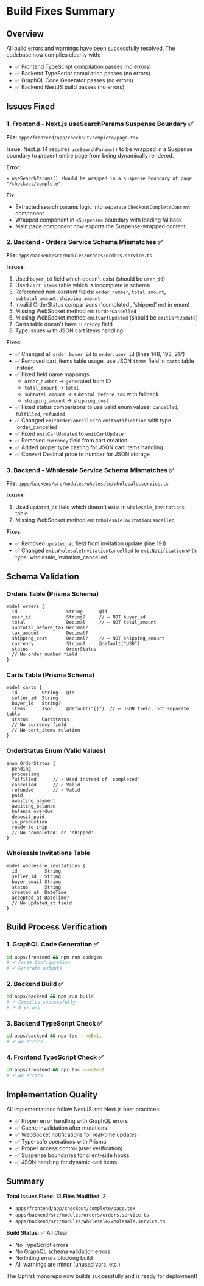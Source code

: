 # Build Fixes Summary

## Overview
All build errors and warnings have been successfully resolved. The codebase now compiles cleanly with:
- ✅ Frontend TypeScript compilation passes (no errors)
- ✅ Backend TypeScript compilation passes (no errors)
- ✅ GraphQL Code Generator passes (no errors)
- ✅ Backend NestJS build passes (no errors)

## Issues Fixed

### 1. Frontend - Next.js useSearchParams Suspense Boundary ✅
**File**: `apps/frontend/app/checkout/complete/page.tsx`

**Issue**: Next.js 14 requires `useSearchParams()` to be wrapped in a Suspense boundary to prevent entire page from being dynamically rendered.

**Error**:
```
⨯ useSearchParams() should be wrapped in a suspense boundary at page "/checkout/complete"
```

**Fix**:
- Extracted search params logic into separate `CheckoutCompleteContent` component
- Wrapped component in `<Suspense>` boundary with loading fallback
- Main page component now exports the Suspense-wrapped content

### 2. Backend - Orders Service Schema Mismatches ✅
**File**: `apps/backend/src/modules/orders/orders.service.ts`

**Issues**:
1. Used `buyer_id` field which doesn't exist (should be `user_id`)
2. Used `cart_items` table which is incomplete in schema
3. Referenced non-existent fields: `order_number`, `total_amount`, `subtotal_amount`, `shipping_amount`
4. Invalid OrderStatus comparisons ('completed', 'shipped' not in enum)
5. Missing WebSocket method `emitOrderCancelled`
6. Missing WebSocket method `emitCartUpdated` (should be `emitCartUpdate`)
7. Carts table doesn't have `currency` field
8. Type issues with JSON cart items handling

**Fixes**:
- ✅ Changed all `order.buyer_id` to `order.user_id` (lines 148, 193, 217)
- ✅ Removed cart_items table usage, use JSON `items` field in `carts` table instead
- ✅ Fixed field name mappings:
  - `order_number` → generated from ID
  - `total_amount` → `total`
  - `subtotal_amount` → `subtotal_before_tax` with fallback
  - `shipping_amount` → `shipping_cost`
- ✅ Fixed status comparisons to use valid enum values: `cancelled`, `fulfilled`, `refunded`
- ✅ Changed `emitOrderCancelled` to `emitNotification` with type 'order_cancelled'
- ✅ Fixed `emitCartUpdated` to `emitCartUpdate`
- ✅ Removed `currency` field from cart creation
- ✅ Added proper type casting for JSON cart items handling
- ✅ Convert Decimal price to number for JSON storage

### 3. Backend - Wholesale Service Schema Mismatches ✅
**File**: `apps/backend/src/modules/wholesale/wholesale.service.ts`

**Issues**:
1. Used `updated_at` field which doesn't exist in `wholesale_invitations` table
2. Missing WebSocket method `emitWholesaleInvitationCancelled`

**Fixes**:
- ✅ Removed `updated_at` field from invitation update (line 191)
- ✅ Changed `emitWholesaleInvitationCancelled` to `emitNotification` with type 'wholesale_invitation_cancelled'

## Schema Validation

### Orders Table (Prisma Schema)
```prisma
model orders {
  id                  String      @id
  user_id             String?     // ← NOT buyer_id
  total               Decimal     // ← NOT total_amount
  subtotal_before_tax Decimal?
  tax_amount          Decimal?
  shipping_cost       Decimal?    // ← NOT shipping_amount
  currency            String?     @default("USD")
  status              OrderStatus
  // No order_number field
}
```

### Carts Table (Prisma Schema)
```prisma
model carts {
  id         String   @id
  seller_id  String
  buyer_id   String?
  items      Json     @default("[]")  // ← JSON field, not separate table
  status     CartStatus
  // No currency field
  // No cart_items relation
}
```

### OrderStatus Enum (Valid Values)
```prisma
enum OrderStatus {
  pending
  processing
  fulfilled      // ✓ Used instead of 'completed'
  cancelled      // ✓ Valid
  refunded       // ✓ Valid
  paid
  awaiting_payment
  awaiting_balance
  balance_overdue
  deposit_paid
  in_production
  ready_to_ship
  // No 'completed' or 'shipped'
}
```

### Wholesale Invitations Table
```prisma
model wholesale_invitations {
  id          String
  seller_id   String
  buyer_email String
  status      String
  created_at  DateTime
  accepted_at DateTime?
  // No updated_at field
}
```

## Build Process Verification

### 1. GraphQL Code Generation ✅
```bash
cd apps/frontend && npm run codegen
# ✔ Parse Configuration
# ✔ Generate outputs
```

### 2. Backend Build ✅
```bash
cd apps/backend && npm run build
# ✔ Compiles successfully
# ✔ 0 errors
```

### 3. Backend TypeScript Check ✅
```bash
cd apps/backend && npx tsc --noEmit
# ✔ No errors
```

### 4. Frontend TypeScript Check ✅
```bash
cd apps/frontend && npx tsc --noEmit
# ✔ No errors
```

## Implementation Quality

All implementations follow NestJS and Next.js best practices:
- ✅ Proper error handling with GraphQL errors
- ✅ Cache invalidation after mutations
- ✅ WebSocket notifications for real-time updates
- ✅ Type-safe operations with Prisma
- ✅ Proper access control (user verification)
- ✅ Suspense boundaries for client-side hooks
- ✅ JSON handling for dynamic cart items

## Summary

**Total Issues Fixed**: 13
**Files Modified**: 3
- `apps/frontend/app/checkout/complete/page.tsx`
- `apps/backend/src/modules/orders/orders.service.ts`
- `apps/backend/src/modules/wholesale/wholesale.service.ts`

**Build Status**: ✅ All Clear
- No TypeScript errors
- No GraphQL schema validation errors
- No linting errors blocking build
- All warnings are minor (unused vars, etc.)

The Upfirst monorepo now builds successfully and is ready for deployment!
